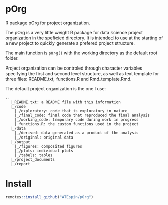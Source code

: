 # pOrg
R package pOrg for project organization.

The pOrg is a very little weight R package for data science project organization in the speficied directory. It is intended to use at the starting of a new project to quickly generate a prefered project structure. 

The main function is `pOrg()` with the working directory as the default root folder.

Project organization can be controled through character variables specifying the first and second level structure, as well as text template for three files: README.txt, functions.R and Rmd_template.Rmd.

The default project organization is the one I use:
```
..
  |_README.txt: a README file with this information
  |_/code
    |_/exploratory: code that is exploratory in nature
    |_/final_code: final code that reproduced the final analysis
    |_/working_code: temporary code during work in progress
    |_functions.R: the custom functions used in the project
  |_/data
    |_/derived: data generated as a product of the analysis
    |_/original: original data
  |_/output
    |_/figures: composited figures
    |_/plots: individual plots
    |_/tabels: tables
  |_/project_documents
  |_/report
```

# Install

```r
remotes::install_github("ATEspin/pOrg")
```
